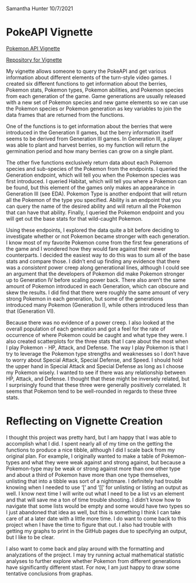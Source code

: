 Samantha Hunter
10/7/2021

# PokeAPI Vignette

[Pokemon API Vignette](https://sammhunter.github.io/558_Project1/)

[Repository for Vignette](https://github.com/SammHunter/558_Project1)

My vignette allows someone to query the PokeAPI and get various
information about different elements of the turn-style video games. I
created six different functions to get information about the berries,
Pokemon stats, Pokemon types, Pokemon abilities, and Pokemon species
from each generation of the game. Game generations are usually released
with a new set of Pokemon species and new game elements so we can use
the Pokemon species or Pokemon generation as key variables to join the
data frames that are returned from the functions.

One of the functions is to get information about the berries that were
introduced in the Generation II games, but the berry information itself
seems to be derived from Generation III games. In Generation III, a
player was able to plant and harvest berries, so my function will return
the germination period and how many berries can grow on a single plant.

The other five functions exclusively return data about each Pokemon
species and sub-species of the Pokemon from the endpoints. I queried the
Generation endpoint, which will tell you when the Pokemon species was
first introduced. I queried Habitat, which will tell you where a Pokemon
can be found, but this element of the games only makes an appearance in
Generation III (see EDA). Pokemon Type is another endpoint that will
return all the Pokemon of the type you specified. Ability is an endpoint
that you can query the name of the desired ability and will return all
the Pokemon that can have that ability. Finally, I queried the Pokemon
endpoint and you will get out the base stats for that wild-caught
Pokemon.

Using these endpoints, I explored the data quite a bit before deciding
to investigate whether or not Pokemon became stronger with each
generation. I know most of my favorite Pokemon come from the first few
generations of the game and I wondered how they would fare against their
newer counterparts. I decided the easiest way to do this was to sum all
of the base stats and compare those. I didn’t end up finding any
evidence that there was a *consistent* power creep along generational
lines, although I could see an argument that the developers of Pokemon
did make Pokemon stronger up to Generation IV before scaling power back.
There also aren’t the same amount of Pokemon introduced in each
Generation, which can obscure and skew the results. I did find that
there were roughly the same amount of very strong Pokemon in each
generation, but some of the generations introduced many Pokemon
(Generation I), while others introduced less than that (Generation VI).

Because there was no evidence of a power creep. I also looked at the
overall population of each generation and got a feel for the rate of
occurrence of where Pokemon could be caught and what type they were. I
also created scatterplots for the three stats that I care about the most
when I play Pokemon - HP, Attack, and Defense. The way I play Pokemon is
that I try to leverage the Pokemon type strengths and weaknesses so I
don’t have to worry about Special Attack, Special Defense, and Speed. I
should hold the upper hand in Special Attack and Special Defense as long
as I choose my Pokemon wisely. I wanted to see if there was any
relationship between HP, Attack, and Defense. I thought that these might
be inversely related, but I surprisingly found that these three were
generally positively correlated. It seems that Pokemon tend to be
well-rounded in regards to these three stats.

# Reflecting on Vignette Creation

I thought this project was pretty hard, but I am happy that I was able
to accomplish what I did. I spent nearly all of my time on the getting
the functions to produce a nice tibble, although I did I scale back from
my original plan. For example, I originally wanted to make a table of
Pokemon-types and what they were weak against and strong against, but
because a Pokemon-type may be weak or strong against more than one other
type and about a third of Pokemon have more than one type themselves,
unlisting that into a tibble was sort of a nightmare. I definitely had
trouble knowing when I needed to use ‘\[’ and ‘\[\[’ for unlisting or
listing an output as well. I know next time I will write out what I need
to be a list vs an element and that will save me a ton of time trouble
shooting. I didn’t know how to navigate that some lists would be empty
and some would have two types so I just abandoned that idea as well, but
this is something I think I can take care of at a later date with a
little more time. I do want to come back to this project when I have the
time to figure that out. I also had trouble with getting my graphs to
print in the GitHub pages due to specifying an output, but I like to be
clear.

I also want to come back and play around with the formatting and
analyzations of the project. I may try running actual mathematical
statistic analyses to further explore whether Pokemon from different
generations have significantly different stast. For now, I am just happy
to draw some tentative conclusions from graphas.
